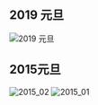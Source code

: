 
## 2019 元旦
![2019 元旦](https://www.google.com/logos/doodles/2019/new-years-day-2019-5179180558843904.3-2xa.gif)


## 2015元旦
![2015_02](https://www.google.com/logos/doodles/2015/new-years-eve-2015-5985438795825152-hp2x.gif)
![2015_01](https://www.google.com/logos/doodles/2016/new-years-day-2016-5637619880820736-hp2x.gif)
